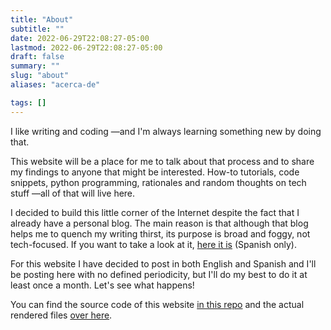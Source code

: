```yaml
---
title: "About"
subtitle: ""
date: 2022-06-29T22:08:27-05:00
lastmod: 2022-06-29T22:08:27-05:00
draft: false
summary: ""
slug: "about"
aliases: "acerca-de"

tags: []
---
```


I like writing and coding —and I'm always learning something new by doing that.

This website will be a place for me to talk about that process and to share my findings to anyone that might be interested. How-to tutorials, code snippets, python programming, rationales and random thoughts on tech stuff —all of that will live here.

I decided to build this little corner of the Internet despite the fact that I already have a personal blog. The main reason is that although that blog helps me to quench my writing thirst, its purpose is broad and foggy, not tech-focused. If you want to take a look at it, [here it is](https://quiroptero.blog) (Spanish only).

For this website I have decided to post in both English and Spanish and I'll be posting here with no defined periodicity, but I'll do my best to do it at least once a month. Let's see what happens!

You can find the source code of this website [in this repo](https://github.com/Quiroptero/source.omiranda.dev) and the actual rendered files [over here](https://github.com/Quiroptero/omiranda.dev).
